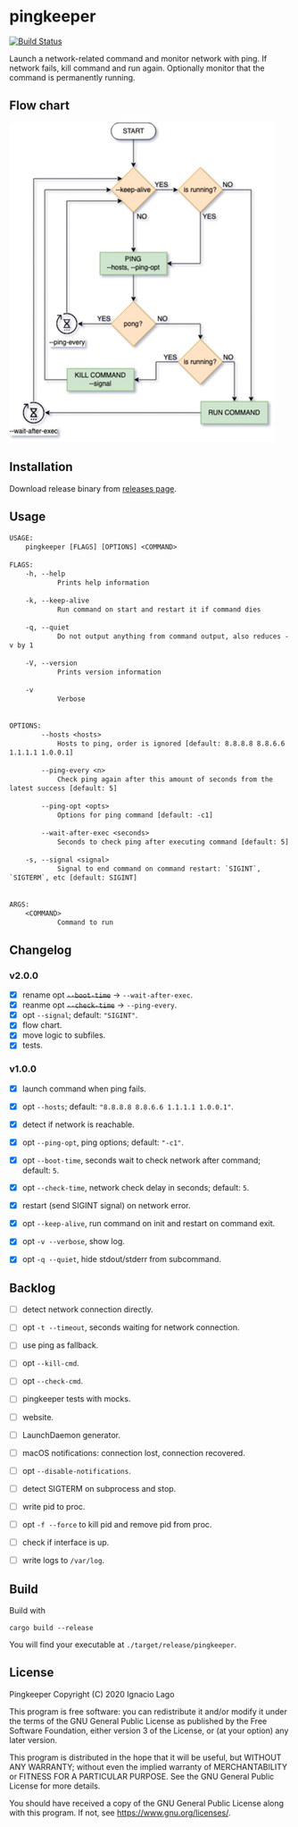 # pingkeeper

[![Build Status](https://travis-ci.org/ignlg/pingkeeper.svg?branch=master)](https://travis-ci.org/ignlg/pingkeeper)

Launch a network-related command and monitor network with ping. If network fails, kill command and run again. Optionally monitor that the command is permanently running.

## Flow chart

![Flow Chart](assets/Pingkeeper-flowchart.png)

## Installation

Download release binary from [releases page](https://github.com/ignlg/pingkeeper/releases).

## Usage

```
USAGE:
    pingkeeper [FLAGS] [OPTIONS] <COMMAND>

FLAGS:
    -h, --help
            Prints help information

    -k, --keep-alive
            Run command on start and restart it if command dies

    -q, --quiet
            Do not output anything from command output, also reduces -v by 1

    -V, --version
            Prints version information

    -v
            Verbose


OPTIONS:
        --hosts <hosts>
            Hosts to ping, order is ignored [default: 8.8.8.8 8.8.6.6 1.1.1.1 1.0.0.1]

        --ping-every <n>
            Check ping again after this amount of seconds from the latest success [default: 5]

        --ping-opt <opts>
            Options for ping command [default: -c1]

        --wait-after-exec <seconds>
            Seconds to check ping after executing command [default: 5]

    -s, --signal <signal>
            Signal to end command on command restart: `SIGINT`, `SIGTERM`, etc [default: SIGINT]


ARGS:
    <COMMAND>
            Command to run
```

## Changelog

### v2.0.0

- [x] rename opt ~~`--boot-time`~~ -> `--wait-after-exec`.
- [x] reanme opt ~~`--check-time`~~ -> `--ping-every`.
- [x] opt `--signal`; default: `"SIGINT"`.
- [x] flow chart.
- [x] move logic to subfiles.
- [x] tests.

### v1.0.0

- [x] launch command when ping fails.

- [x] opt `--hosts`; default: `"8.8.8.8 8.8.6.6 1.1.1.1 1.0.0.1"`.
- [x] detect if network is reachable.
- [x] opt `--ping-opt`, ping options; default: `"-c1"`.

- [x] opt `--boot-time`, seconds wait to check network after command; default: `5`.
- [x] opt `--check-time`, network check delay in seconds; default: `5`.

- [x] restart (send SIGINT signal) on network error.
- [x] opt `--keep-alive`, run command on init and restart on command exit.

- [x] opt `-v --verbose`, show log.
- [x] opt `-q --quiet`, hide stdout/stderr from subcommand.

## Backlog

- [ ] detect network connection directly.
- [ ] opt `-t --timeout`, seconds waiting for network connection.
- [ ] use ping as fallback.

- [ ] opt `--kill-cmd`.
- [ ] opt `--check-cmd`.

- [ ] pingkeeper tests with mocks.
- [ ] website.
- [ ] LaunchDaemon generator.
- [ ] macOS notifications: connection lost, connection recovered.
- [ ] opt `--disable-notifications`.

- [ ] detect SIGTERM on subprocess and stop.
- [ ] write pid to proc.
- [ ] opt `-f --force` to kill pid and remove pid from proc.
- [ ] check if interface is up.
- [ ] write logs to `/var/log`.

## Build

Build with

```
cargo build --release
```

You will find your executable at `./target/release/pingkeeper`.

## License

Pingkeeper
Copyright (C) 2020 Ignacio Lago

This program is free software: you can redistribute it and/or modify
it under the terms of the GNU General Public License as published by
the Free Software Foundation, either version 3 of the License, or
(at your option) any later version.

This program is distributed in the hope that it will be useful,
but WITHOUT ANY WARRANTY; without even the implied warranty of
MERCHANTABILITY or FITNESS FOR A PARTICULAR PURPOSE. See the
GNU General Public License for more details.

You should have received a copy of the GNU General Public License
along with this program. If not, see <https://www.gnu.org/licenses/>.
